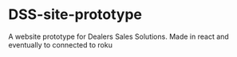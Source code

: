 # DSS-site-prototype
A website prototype for Dealers Sales Solutions. Made in react and eventually to connected to roku
